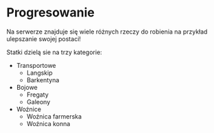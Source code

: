 # Progresowanie
Na serwerze znajduje się wiele różnych rzeczy do robienia na przykład ulepszanie swojej postaci!

Statki dzielą sie na trzy kategorie:
- Transportowe
	- Langskip
	- Barkentyna
- Bojowe
	- Fregaty
	- Galeony
- Woźnice
	- Woźnica farmerska
	- Woźnica konna
